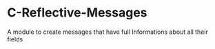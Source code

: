 # C-Reflective-Messages
A module to create messages that have full Informations about all their fields
